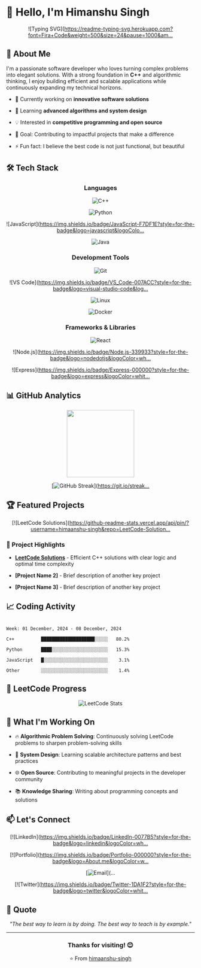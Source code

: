 # 👋 Hello, I'm Himanshu Singh
 
<div align="center">

![Typing SVG](https://readme-typing-svg.herokuapp.com?font=Fira+Code&weight=500&size=24&pause=1000&am…
 
</div>
 
## 🚀 About Me
 
I'm a passionate software developer who loves turning complex problems into elegant solutions. With a strong foundation in **C++** and algorithmic thinking, I enjoy building efficient and scalable applications while continuously expanding my technical horizons.
 
- 🔭 Currently working on **innovative software solutions**

- 🌱 Learning **advanced algorithms and system design**

- 💡 Interested in **competitive programming and open source**

- 🎯 Goal: Contributing to impactful projects that make a difference

- ⚡ Fun fact: I believe the best code is not just functional, but beautiful
 
## 🛠️ Tech Stack
 
<div align="center">
 
### Languages

![C++](https://img.shields.io/badge/C++-00599C?style=for-the-badge&logo=c%2B%2B&logoColor=white)

![Python](https://img.shields.io/badge/Python-3776AB?style=for-the-badge&logo=python&logoColor=white)

![JavaScript](https://img.shields.io/badge/JavaScript-F7DF1E?style=for-the-badge&logo=javascript&logoColo…

![Java](https://img.shields.io/badge/Java-ED8B00?style=for-the-badge&logo=openjdk&logoColor=white)
 
### Development Tools

![Git](https://img.shields.io/badge/Git-F05032?style=for-the-badge&logo=git&logoColor=white)

![VS Code](https://img.shields.io/badge/VS_Code-007ACC?style=for-the-badge&logo=visual-studio-code&log…

![Linux](https://img.shields.io/badge/Linux-FCC624?style=for-the-badge&logo=linux&logoColor=black)

![Docker](https://img.shields.io/badge/Docker-2496ED?style=for-the-badge&logo=docker&logoColor=white)
 
### Frameworks & Libraries

![React](https://img.shields.io/badge/React-61DAFB?style=for-the-badge&logo=react&logoColor=black)

![Node.js](https://img.shields.io/badge/Node.js-339933?style=for-the-badge&logo=nodedotjs&logoColor=wh…

![Express](https://img.shields.io/badge/Express-000000?style=for-the-badge&logo=express&logoColor=whit…
 
</div>
 
## 📊 GitHub Analytics
 
<div align="center">
<img height="180em" src="https://github-readme-stats.vercel.app/api?username=himaanshu-singh&show_icons=true&theme=t…
<img height="180em" src="https://github-readme-stats.vercel.app/api/top-langs/?username=himaanshu-singh&layout=compact&a…
 
</div>
 
<div align="center">

[![GitHub Streak](https://streak-stats.demolab.com/?user=himaanshu-singh&theme=tokyonight)](https://git.io/streak…
 
</div>
 
## 🏆 Featured Projects
 
<div align="center">
 
[![LeetCode Solutions](https://github-readme-stats.vercel.app/api/pin/?username=himaanshu-singh&repo=LeetCode-Solution…
 
</div>
 
### 🎯 Project Highlights
 
- **[LeetCode Solutions](https://github.com/himaanshu-singh/LeetCode-Solutions)** - Efficient C++ solutions with clear logic and optimal time complexity

- **[Project Name 2]** - Brief description of another key project

- **[Project Name 3]** - Brief description of another key project
 
## 📈 Coding Activity
 
```text

Week: 01 December, 2024 - 08 December, 2024
 
C++          ████████████████████░░░░░   80.2%

Python       ████░░░░░░░░░░░░░░░░░░░░░   15.3%

JavaScript   █░░░░░░░░░░░░░░░░░░░░░░░░    3.1%

Other        ░░░░░░░░░░░░░░░░░░░░░░░░░    1.4%

```
 
## 🎯 LeetCode Progress
 
<div align="center">
 
![LeetCode Stats](https://leetcard.jacoblin.cool/himaanshu-singh?theme=dark&font=Fira%20Code&ext=contest)
 
</div>
 
## 🌟 What I'm Working On
 
- 🔥 **Algorithmic Problem Solving**: Continuously solving LeetCode problems to sharpen problem-solving skills

- 🚀 **System Design**: Learning scalable architecture patterns and best practices

- 🌐 **Open Source**: Contributing to meaningful projects in the developer community

- 📚 **Knowledge Sharing**: Writing about programming concepts and solutions
 
## 📫 Let's Connect
 
<div align="center">
 
[![LinkedIn](https://img.shields.io/badge/LinkedIn-0077B5?style=for-the-badge&logo=linkedin&logoColor=wh…

[![Portfolio](https://img.shields.io/badge/Portfolio-000000?style=for-the-badge&logo=About.me&logoColor=w…

[![Email](https://img.shields.io/badge/Email-D14836?style=for-the-badge&logo=gmail&logoColor=white)](…

[![Twitter](https://img.shields.io/badge/Twitter-1DA1F2?style=for-the-badge&logo=twitter&logoColor=whit…
 
</div>
 
## 💭 Quote
 
<div align="center">
 
*"The best way to learn is by doing. The best way to teach is by example."*
 
</div>
 
---
 
<div align="center">
 
### Thanks for visiting! 😊
 
 
⭐️ From [himaanshu-singh](https://github.com/himaanshu-singh)
 
</div>

 
